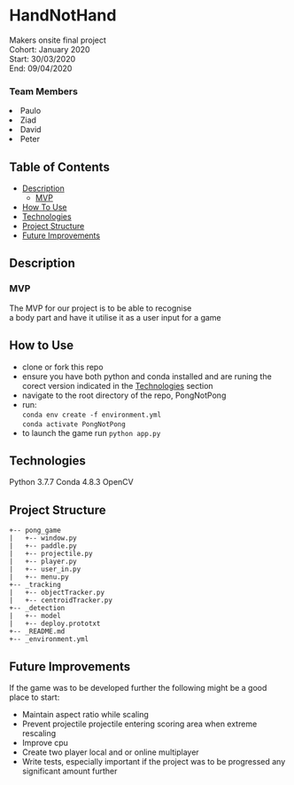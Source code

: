 # HandNotHand
Makers onsite final project    
Cohort: January 2020  
Start: 30/03/2020  
End: 09/04/2020
### Team Members</h3>
<li>Paulo
<li>Ziad
<li>David
<li>Peter

## Table of Contents

* [Description](#description)
  * [MVP](#mvp)
* [How To Use](#how-to-use)
* [Technologies](#technologies)
* [Project Structure](#project-structure)
* [Future Improvements](#future-improvements)

## Description
### MVP
The MVP for our project is to be able to recognise  
a body part and have it utilise it as a user input for a game

## How to Use

* clone or fork this repo
* ensure you have both python and conda installed and are runing the corect version indicated in the [Technologies](#technologies) section
* navigate to the root directory of the repo, PongNotPong  
* run:   
``conda env create -f environment.yml``  
``conda activate PongNotPong``
* to launch the game run ``python app.py``

## Technologies

Python 3.7.7
Conda 4.8.3
OpenCV

## Project Structure
```
+-- pong_game
|   +-- window.py
|   +-- paddle.py
|   +-- projectile.py
|   +-- player.py
|   +-- user_in.py
|   +-- menu.py
+-- _tracking
|   +-- objectTracker.py
|   +-- centroidTracker.py
+-- _detection
|   +-- model
|   +-- deploy.prototxt
+-- _README.md
+-- _environment.yml
```

## Future Improvements

If the game was to be developed further the following might be a good place to start:

* Maintain aspect ratio while scaling
* Prevent projectile projectile entering scoring area when extreme rescaling
* Improve cpu
* Create two player local and or online multiplayer
* Write tests, especially important if the project was to be progressed any significant amount further
